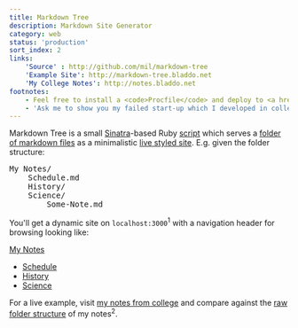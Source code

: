 ```yaml
---
title: Markdown Tree
description: Markdown Site Generator
category: web
status: 'production'
sort_index: 2
links:
    'Source' : http://github.com/mil/markdown-tree
    'Example Site': http://markdown-tree.bladdo.net
    'My College Notes': http://notes.bladdo.net
footnotes:
    - Feel free to install a <code>Procfile</code> and deploy to <a href="http://heroku.com">Heroku</a> or any Passanger-enabled web host.
    - 'Ask me to show you my failed start-up which I developed in college, evolving out of Markdown Tree, <a href="/interfaces/Mil-Edit">Mil Edit</a>, and <a href="/interfaces/Mmvp.js">Mmvp.js</a>.'
---
```


Markdown Tree is a small [Sinatra](http://www.sinatrarb.com)-based Ruby [script](https://github.com/mil/markdown-tree/blob/master/markdown-tree.rb) which serves a [folder of markdown files](https://github.com/mil/markdown-tree/tree/master/content) as a minimalistic [live styled site](http://markdown-tree.bladdo.net).  E.g. given the folder structure:

<pre data-language>
My Notes/
    Schedule.md
    History/
    Science/
        Some-Note.md
</pre>

You'll get a dynamic site on `localhost:3000`<sup>1</sup> with a navigation header for browsing looking like:

<div id="markdown-tree" class='interface-demo'>
    <div id="path">
        <a href="#">My Notes</a>
    </div>
    <div id="menu">
        <ul>
            <li class='current'><a href="#">Schedule</a></li>
            <li class='folder'><a href="#">History</a></li> 
            <li class='folder'><a href="#">Science</a></li> 
        </ul>
    </div>
</div>

For a live example, visit [my notes from college](http://notes.bladdo.net) and compare against the [raw folder structure](http://github.com/mil/School) of my notes<sup>2</sup>.
